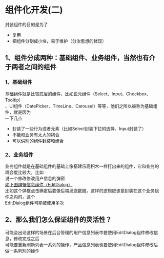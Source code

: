 # 组件化开发(二)
封装组件的目的是为了  
* 复用
* 把组件分割成小块，易于维护（分治思想的体现）  
## 1、组件分成两种：基础组件、业务组件，当然也有介于两者之间的组件
### 1、基础组件  
基础组件就是比较底层的组件，比如说元组件（Select、Input、Checkbox、Tooltip）  
、UI组件（DatePicker、TimeLine、Carousel）等等，他们之所以被称为基础组件，就是因为  
一下几点  
* 封装了一些行为或者元素（比如Select封装下拉的选择、Input封装了） 
* 不能和业务有太大的耦合
* 可以供别的组件封装和组合
### 2、业务组件
业务组件就是在基础组件的基础上像搭建乐高积木一样打出来的组件，它和业务的耦合度比较大，比如  
说一个修改修改用户信息的弹窗<br>
[如下图编辑信息组件（EditDialog）](https://raw.githubusercontent.com/fengyua5/blog/master/img/editDialog.png)<br>
比如这个弹框点击确定后要像后端发送数据，这样的逻辑应该是封装在这个业务组件之内的，这个  
EditDialog组件可能被使用多次

## 2、那么我们怎么保证组件的灵活性？
可能会出现这样的场景在后台管理的用户信息列表中要使用EditDialog组件修改信息，修改完成之后  
可能要重新刷新列表一系列的操作，产品信息列表也要使用EditDialog组件修改后做一系列别的操作


